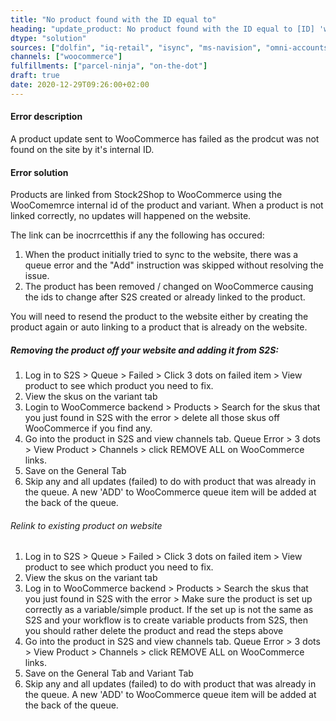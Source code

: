 ```yaml
---
title: "No product found with the ID equal to"
heading: "update_product: No product found with the ID equal to [ID] 'woocommerce_api_no_product_found'"
dtype: "solution"
sources: ["dolfin", "iq-retail", "isync", "ms-navision", "omni-accounts", "pastel-partner", "sage-50cloud-pastel-xpress", "sage-200-evolution", "sage-300cloud", "sage-business-cloud-financials", "sage-evolution", "sage-one", "sage-pastel-evolution", "sap", "syspro" ]
channels: ["woocommerce"]
fulfillments: ["parcel-ninja", "on-the-dot"]
draft: true
date: 2020-12-29T09:26:00+02:00
---
```


#### Error description
A product update sent to WooCommerce has failed as the prodcut was not found on the site by it's internal ID.

#### Error solution
Products are linked  from Stock2Shop to WooCommerce using the WooComemrce internal id of the product and variant.
When a product is not linked correctly,  no updates will happened on the website. 

The link can be inocrrcetthis if any the following has occured:

1. When the product initially tried to sync to the website, there was a queue error and the "Add" instruction was skipped without resolving the issue.
2. The product has been removed / changed on WooCommerce causing the ids to change after S2S created or already linked to the product.

You will need to resend the product to the website either by creating the product again or auto linking to a product that is already on the website.

##### Removing the product off your website and adding it from S2S:

1. Log in to S2S > Queue > Failed > Click 3 dots on failed item > View product to see which product you need to fix.
2. View the skus on the variant tab
3. Login to WooCommerce backend > Products > Search for the skus that you just found in S2S with the error > delete all those skus off WooCommerce if you find any.
4. Go into the product in S2S and view channels tab. Queue Error > 3 dots > View Product > Channels > click REMOVE ALL on WooCommerce links.
5. Save on the General Tab 
6. Skip any and all updates (failed) to do with product that was already in the queue. A new 'ADD' to WooCommerce queue item will be added at the back of the queue.

###### Relink to existing product on website

1. Log in to S2S > Queue > Failed > Click 3 dots on failed item > View product to see which product you need to fix.
2. View the skus on the variant tab
3. Log in to WooCommerce backend > Products > Search the skus that you just found in S2S with the error > Make sure the product is set up correctly as a variable/simple product. If the set up is not the same as S2S and your workflow is to create variable products from S2S, then you should rather delete the product and read the steps  above
4. Go into the product in S2S and view channels tab. Queue Error > 3 dots > View Product > Channels > click REMOVE ALL on WooCommerce links.
5. Save on the General Tab and Variant Tab
6. Skip any and all updates (failed) to do with product that was already in the queue. A new 'ADD' to WooCommerce queue item will be added at the back of the queue.